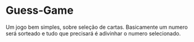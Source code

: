 # Guess-Game
Um jogo bem simples, sobre seleção de cartas. Basicamente um numero será sorteado e tudo que precisará é adivinhar o numero selecionado.
